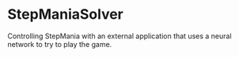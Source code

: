 StepManiaSolver
===============

Controlling StepMania with an external application that uses a neural network to try to play the game.
